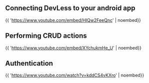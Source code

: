 
## Connecting DevLess to your android app

{{ 'https://www.youtube.com/embed/HIQw2FeeQnc' | noembed}}

## Performing CRUD actions 
{{ 'https://www.youtube.com/embed/XYchukmHe_U' | noembed}}

## Authentication 
{{ 'https://www.youtube.com/watch?v=kddCS4vKXro' | noembed}}



